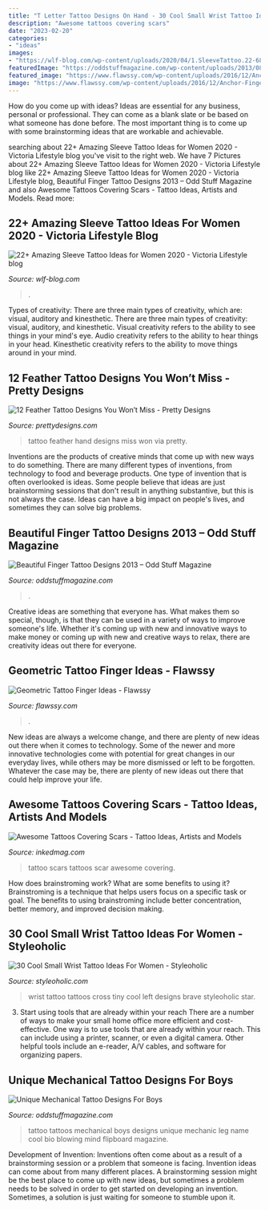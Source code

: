 ```yaml
---
title: "T Letter Tattoo Designs On Hand - 30 Cool Small Wrist Tattoo Ideas For Women"
description: "Awesome tattoos covering scars"
date: "2023-02-20"
categories:
- "ideas"
images:
- "https://wlf-blog.com/wp-content/uploads/2020/04/1.SleeveTattoo.22-683x1024.jpg"
featuredImage: "https://oddstuffmagazine.com/wp-content/uploads/2013/08/5a9848591a99b1db6e1522d5e98ee80a.jpg"
featured_image: "https://www.flawssy.com/wp-content/uploads/2016/12/Anchor-Finger-Tattoo.jpg"
image: "https://www.flawssy.com/wp-content/uploads/2016/12/Anchor-Finger-Tattoo.jpg"
---
```



How do you come up with ideas?
Ideas are essential for any business, personal or professional. They can come as a blank slate or be based on what someone has done before. The most important thing is to come up with some brainstorming ideas that are workable and achievable.

	

		
searching about 22+ Amazing Sleeve Tattoo Ideas for Women 2020 - Viсtoria Lifestyle blog you've visit to the right web. We have 7 Pictures about 22+ Amazing Sleeve Tattoo Ideas for Women 2020 - Viсtoria Lifestyle blog like 22+ Amazing Sleeve Tattoo Ideas for Women 2020 - Viсtoria Lifestyle blog, Beautiful Finger Tattoo Designs 2013 – Odd Stuff Magazine and also Awesome Tattoos Covering Scars - Tattoo Ideas, Artists and Models. Read more:
		
    
## 22+ Amazing Sleeve Tattoo Ideas For Women 2020 - Viсtoria Lifestyle Blog

<img loading=lazy src="https://wlf-blog.com/wp-content/uploads/2020/04/1.SleeveTattoo.22-683x1024.jpg" onerror="this.onerror=null;this.src='https://tse1.mm.bing.net/th?id=OIP.tTfin7WqUB2WAcEt4lzh7wHaLG&amp;pid=15.1';" alt="22+ Amazing Sleeve Tattoo Ideas for Women 2020 - Viсtoria Lifestyle blog">

_Source: wlf-blog.com_

>. 

	

Types of creativity: There are three main types of creativity, which are: visual, auditory and kinesthetic.
There are three main types of creativity: visual, auditory, and kinesthetic. Visual creativity refers to the ability to see things in your mind's eye. Audio creativity refers to the ability to hear things in your head. Kinesthetic creativity refers to the ability to move things around in your mind.

    
## 12 Feather Tattoo Designs You Won’t Miss - Pretty Designs

<img loading=lazy src="https://www.prettydesigns.com/wp-content/uploads/2014/11/Feather-Tattoo-on-Hand.jpg" onerror="this.onerror=null;this.src='https://tse4.mm.bing.net/th?id=OIP.6aWXfb9Nrnifyxy8MvQqKgAAAA&amp;pid=15.1';" alt="12 Feather Tattoo Designs You Won’t Miss - Pretty Designs">

_Source: prettydesigns.com_

>tattoo feather hand designs miss won via pretty. 

	

Inventions are the products of creative minds that come up with new ways to do something. There are many different types of inventions, from technology to food and beverage products. One type of invention that is often overlooked is ideas. Some people believe that ideas are just brainstorming sessions that don't result in anything substantive, but this is not always the case. Ideas can have a big impact on people's lives, and sometimes they can solve big problems.

    
## Beautiful Finger Tattoo Designs 2013 – Odd Stuff Magazine

<img loading=lazy src="https://oddstuffmagazine.com/wp-content/uploads/2013/08/5a9848591a99b1db6e1522d5e98ee80a.jpg" onerror="this.onerror=null;this.src='https://tse1.mm.bing.net/th?id=OIP.xsWfTKGijyLi5OS8gg4u7gHaHa&amp;pid=15.1';" alt="Beautiful Finger Tattoo Designs 2013 – Odd Stuff Magazine">

_Source: oddstuffmagazine.com_

>. 

	

Creative ideas are something that everyone has. What makes them so special, though, is that they can be used in a variety of ways to improve someone's life. Whether it's coming up with new and innovative ways to make money or coming up with new and creative ways to relax, there are creativity ideas out there for everyone.

    
## Geometric Tattoo Finger Ideas - Flawssy

<img loading=lazy src="https://www.flawssy.com/wp-content/uploads/2016/12/Anchor-Finger-Tattoo.jpg" onerror="this.onerror=null;this.src='https://tse3.mm.bing.net/th?id=OIP.T07ZBO2a-3UI16LwJV3_MQHaLH&amp;pid=15.1';" alt="Geometric Tattoo Finger Ideas - Flawssy">

_Source: flawssy.com_

>. 

	

New ideas are always a welcome change, and there are plenty of new ideas out there when it comes to technology. Some of the newer and more innovative technologies come with potential for great changes in our everyday lives, while others may be more dismissed or left to be forgotten. Whatever the case may be, there are plenty of new ideas out there that could help improve your life.

    
## Awesome Tattoos Covering Scars - Tattoo Ideas, Artists And Models

<img loading=lazy src="https://www.inkedmag.com/.image/t_share/MTU5MDMzMDk5MzEzMjI3NTQ0/outofambrosia-scar-tattoo-fishs.png" onerror="this.onerror=null;this.src='https://tse1.mm.bing.net/th?id=OIP.3RuxtamWds9r9vHFXTu2_wHaEh&amp;pid=15.1';" alt="Awesome Tattoos Covering Scars - Tattoo Ideas, Artists and Models">

_Source: inkedmag.com_

>tattoo scars tattoos scar awesome covering. 

	

How does brainstroming work? What are some benefits to using it?
Brainstroming is a technique that helps users focus on a specific task or goal. The benefits to using brainstroming include better concentration, better memory, and improved decision making.

    
## 30 Cool Small Wrist Tattoo Ideas For Women - Styleoholic

<img loading=lazy src="https://i.styleoholic.com/2016/12/Tiny-cross-on-the-left-wrist.jpg" onerror="this.onerror=null;this.src='https://tse2.mm.bing.net/th?id=OIP.fFo7i4zzJwjJ5mXKpio2xwHaJ4&amp;pid=15.1';" alt="30 Cool Small Wrist Tattoo Ideas For Women - Styleoholic">

_Source: styleoholic.com_

>wrist tattoo tattoos cross tiny cool left designs brave styleoholic star. 

	

3) Start using tools that are already within your reach
There are a number of ways to make your small home office more efficient and cost-effective. One way is to use tools that are already within your reach. This can include using a printer, scanner, or even a digital camera. Other helpful tools include an e-reader, A/V cables, and software for organizing papers.

    
## Unique Mechanical Tattoo Designs For Boys

<img loading=lazy src="https://oddstuffmagazine.com/wp-content/uploads/2013/09/Bio-mechanical-Tattoo-25-561x800.jpg" onerror="this.onerror=null;this.src='https://tse3.mm.bing.net/th?id=OIP.i9s4Xv15ZaACkztxttTrfgHaKj&amp;pid=15.1';" alt="Unique Mechanical Tattoo Designs For Boys">

_Source: oddstuffmagazine.com_

>tattoo tattoos mechanical boys designs unique mechanic leg name cool bio blowing mind flipboard magazine. 

	

Development of Invention: Inventions often come about as a result of a brainstorming session or a problem that someone is facing.
Invention ideas can come about from many different places. A brainstorming session might be the best place to come up with new ideas, but sometimes a problem needs to be solved in order to get started on developing an invention. Sometimes, a solution is just waiting for someone to stumble upon it.

